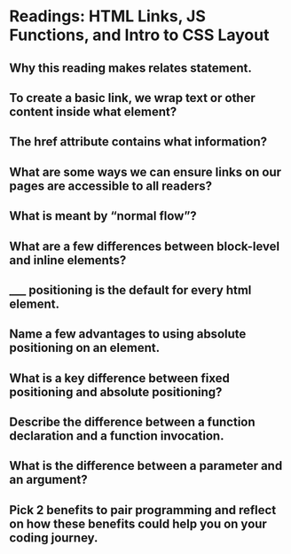 # Readings: HTML Links, JS Functions, and Intro to CSS Layout

## Why this reading makes relates statement.

## To create a basic link, we wrap text or other content inside what element?

## The href attribute contains what information?

## What are some ways we can ensure links on our pages are accessible to all readers?

## What is meant by “normal flow”?

## What are a few differences between block-level and inline elements?

## ___ positioning is the default for every html element.

## Name a few advantages to using absolute positioning on an element.

## What is a key difference between fixed positioning and absolute positioning?

## Describe the difference between a function declaration and a function invocation.

## What is the difference between a parameter and an argument?

## Pick 2 benefits to pair programming and reflect on how these benefits could help you on your coding journey.
